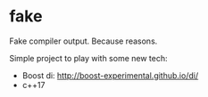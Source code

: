 # fake

Fake compiler output. Because reasons.

Simple project to play with some new tech:
* Boost di: http://boost-experimental.github.io/di/
* c++17
